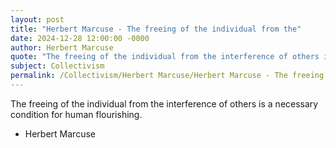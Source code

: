 ```yaml
---
layout: post
title: "Herbert Marcuse - The freeing of the individual from the"
date: 2024-12-28 12:00:00 -0000
author: Herbert Marcuse
quote: "The freeing of the individual from the interference of others is a necessary condition for human flourishing."
subject: Collectivism
permalink: /Collectivism/Herbert Marcuse/Herbert Marcuse - The freeing of the individual from the
---
```


The freeing of the individual from the interference of others is a necessary condition for human flourishing.

- Herbert Marcuse

